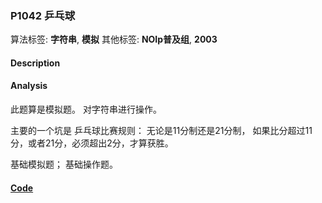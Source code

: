 ### P1042 乒乓球

算法标签: **字符串**, **模拟**
其他标签: **NOIp普及组**, **2003**


#### Description

#### Analysis

此题算是模拟题。 对字符串进行操作。

主要的一个坑是 乒乓球比赛规则： 无论是11分制还是21分制， 如果比分超过11分，或者21分，必须超出2分，才算获胜。

基础模拟题； 基础操作题。

#### [Code](../cpp/p1042.cpp)
